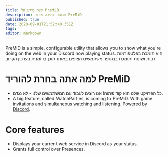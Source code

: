 ```yaml
---
title: קצת מידע על PreMiD
description: תכונות הליבה אודות PreMiD
published: true
date: 2020-09-01T21:52:40.351Z
tags:
editor: markdown
---
```


PreMiD is a simple, configurable utility that allows you to show what you're doing on the web in your Discord now playing status. היא תומכת בפלטפורמות רבות ושונות ותומכת במספר משתמשים הצופים באותו תוכן בו זמנית בעדכון הקרוב.

# למה אתה בחרת להוריד PreMiD
- כל הפרויקט שלנו הוא קוד פתוח! אנו רוצים לעבוד עם המשתמשים שלנו - לא נגדם.
- A big feature, called WatchParties, is coming to PreMiD. With game invitations and simultaneous watching and listening. Powered by [Discord](https://discordapp.com/).

# Core features
- Displays your current web service in Discord as your status.
- Grants full control over Presences.
